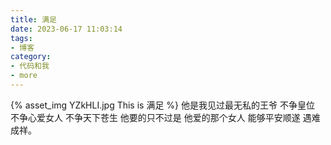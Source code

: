 ```yaml
---
title: 满足
date: 2023-06-17 11:03:14
tags:
- 博客
category:
- 代码和我
- more
---
```

{% asset_img YZkHLI.jpg This is 满足 %}
他是我见过最无私的王爷 不争皇位 不争心爱女人 不争天下苍生 他要的只不过是 他爱的那个女人 能够平安顺遂 遇难成祥。